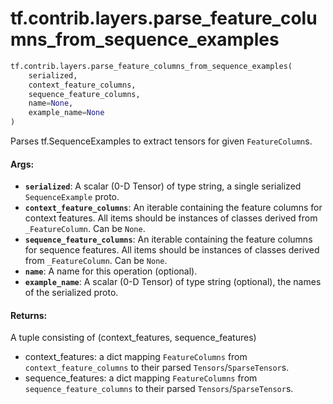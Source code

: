 <div itemscope itemtype="http://developers.google.com/ReferenceObject">
<meta itemprop="name" content="tf.contrib.layers.parse_feature_columns_from_sequence_examples" />
<meta itemprop="path" content="Stable" />
</div>

# tf.contrib.layers.parse_feature_columns_from_sequence_examples

``` python
tf.contrib.layers.parse_feature_columns_from_sequence_examples(
    serialized,
    context_feature_columns,
    sequence_feature_columns,
    name=None,
    example_name=None
)
```

Parses tf.SequenceExamples to extract tensors for given `FeatureColumn`s.

#### Args:

* <b>`serialized`</b>: A scalar (0-D Tensor) of type string, a single serialized
    `SequenceExample` proto.
* <b>`context_feature_columns`</b>: An iterable containing the feature columns for
    context features. All items should be instances of classes derived from
    `_FeatureColumn`. Can be `None`.
* <b>`sequence_feature_columns`</b>: An iterable containing the feature columns for
    sequence features. All items should be instances of classes derived from
    `_FeatureColumn`. Can be `None`.
* <b>`name`</b>: A name for this operation (optional).
* <b>`example_name`</b>: A scalar (0-D Tensor) of type string (optional), the names of
    the serialized proto.


#### Returns:

A tuple consisting of (context_features, sequence_features)

*  context_features: a dict mapping `FeatureColumns` from
    `context_feature_columns` to their parsed `Tensors`/`SparseTensor`s.
*  sequence_features: a dict mapping `FeatureColumns` from
    `sequence_feature_columns` to their parsed `Tensors`/`SparseTensor`s.